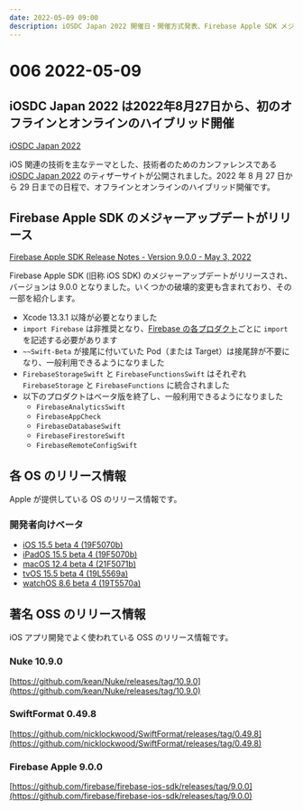 ```yaml
---
date: 2022-05-09 09:00
description: iOSDC Japan 2022 開催日・開催方式発表、Firebase Apple SDK メジャーアップデートリリース、iOS 15.5 beta 4 ほかリリース、ほか
---
```

# 006 2022-05-09

## iOSDC Japan 2022 は2022年8月27日から、初のオフラインとオンラインのハイブリッド開催

[iOSDC Japan 2022](https://iosdc.jp/2022/)

iOS 関連の技術を主なテーマとした、技術者のためのカンファレンスである [iOSDC Japan 2022](https://iosdc.jp/2022/) のティザーサイトが公開されました。2022 年 8 月 27 日から 29 日までの日程で、オフラインとオンラインのハイブリッド開催です。

## Firebase Apple SDK のメジャーアップデートがリリース

[Firebase Apple SDK Release Notes - Version 9.0.0 - May 3, 2022](https://firebase.google.com/support/release-notes/ios#9.0.0)

Firebase Apple SDK (旧称 iOS SDK) のメジャーアップデートがリリースされ、バージョンは 9.0.0 となりました。いくつかの破壊的変更も含まれており、その一部を紹介します。

- Xcode 13.3.1 以降が必要となりました
- `import Firebase` は非推奨となり、[Firebase の各プロダクト](https://firebase.google.com/products-build)ごとに `import` を記述する必要があります
- `~~Swift-Beta` が接尾に付いていた Pod（または Target）は接尾辞が不要になり、一般利用できるようになりました
- `FirebaseStorageSwift` と `FirebaseFunctionsSwift` はそれぞれ `FirebaseStorage` と `FirebaseFunctions` に統合されました
- 以下のプロダクトはベータ版を終了し、一般利用できるようになりました
  - `FirebaseAnalyticsSwift`
  - `FirebaseAppCheck`
  - `FirebaseDatabaseSwift`
  - `FirebaseFirestoreSwift`
  - `FirebaseRemoteConfigSwift`

## 各 OS のリリース情報

Apple が提供している OS のリリース情報です。

### 開発者向けベータ

- [iOS 15.5 beta 4 (19F5070b)](https://developer.apple.com/news/releases/?id=05032022d)
- [iPadOS 15.5 beta 4 (19F5070b)](https://developer.apple.com/news/releases/?id=05032022c)
- [macOS 12.4 beta 4 (21F5071b)](https://developer.apple.com/news/releases/?id=05032022e)
- [tvOS 15.5 beta 4 (19L5569a)](https://developer.apple.com/news/releases/?id=05032022a)
- [watchOS 8.6 beta 4 (19T5570a)](https://developer.apple.com/news/releases/?id=05032022b)

## 著名 OSS のリリース情報

iOS アプリ開発でよく使われている OSS のリリース情報です。

### Nuke 10.9.0

[https://github.com/kean/Nuke/releases/tag/10.9.0](https://github.com/kean/Nuke/releases/tag/10.9.0)

### SwiftFormat 0.49.8

[https://github.com/nicklockwood/SwiftFormat/releases/tag/0.49.8](https://github.com/nicklockwood/SwiftFormat/releases/tag/0.49.8)

### Firebase Apple 9.0.0

[https://github.com/firebase/firebase-ios-sdk/releases/tag/9.0.0](https://github.com/firebase/firebase-ios-sdk/releases/tag/9.0.0)
